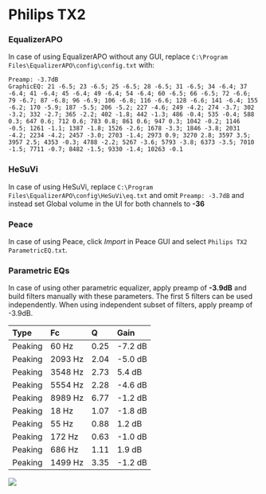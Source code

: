 # Philips TX2

### EqualizerAPO
In case of using EqualizerAPO without any GUI, replace `C:\Program Files\EqualizerAPO\config\config.txt`
with:
```
Preamp: -3.7dB
GraphicEQ: 21 -6.5; 23 -6.5; 25 -6.5; 28 -6.5; 31 -6.5; 34 -6.4; 37 -6.4; 41 -6.4; 45 -6.4; 49 -6.4; 54 -6.4; 60 -6.5; 66 -6.5; 72 -6.6; 79 -6.7; 87 -6.8; 96 -6.9; 106 -6.8; 116 -6.6; 128 -6.6; 141 -6.4; 155 -6.2; 170 -5.9; 187 -5.5; 206 -5.2; 227 -4.6; 249 -4.2; 274 -3.7; 302 -3.2; 332 -2.7; 365 -2.2; 402 -1.8; 442 -1.3; 486 -0.4; 535 -0.4; 588 0.3; 647 0.6; 712 0.6; 783 0.8; 861 0.6; 947 0.3; 1042 -0.2; 1146 -0.5; 1261 -1.1; 1387 -1.8; 1526 -2.6; 1678 -3.3; 1846 -3.8; 2031 -4.2; 2234 -4.2; 2457 -3.0; 2703 -1.4; 2973 0.9; 3270 2.8; 3597 3.5; 3957 2.5; 4353 -0.3; 4788 -2.2; 5267 -3.6; 5793 -3.8; 6373 -3.5; 7010 -1.5; 7711 -0.7; 8482 -1.5; 9330 -1.4; 10263 -0.1
```

### HeSuVi
In case of using HeSuVi, replace `C:\Program Files\EqualizerAPO\config\HeSuVi\eq.txt` and omit `Preamp:
-3.7dB` and instead set Global volume in the UI for both channels to **-36**

### Peace
In case of using Peace, click *Import* in Peace GUI and select `Philips TX2 ParametricEQ.txt`.

### Parametric EQs
In case of using other parametric equalizer, apply preamp of **-3.9dB** and build filters manually
with these parameters. The first 5 filters can be used independently.
When using independent subset of filters, apply preamp of -3.9dB.

| Type    | Fc      |    Q | Gain    |
|:--------|:--------|:-----|:--------|
| Peaking | 60 Hz   | 0.25 | -7.2 dB |
| Peaking | 2093 Hz | 2.04 | -5.0 dB |
| Peaking | 3548 Hz | 2.73 | 5.4 dB  |
| Peaking | 5554 Hz | 2.28 | -4.6 dB |
| Peaking | 8989 Hz | 6.77 | -1.2 dB |
| Peaking | 18 Hz   | 1.07 | -1.8 dB |
| Peaking | 55 Hz   | 0.88 | 1.2 dB  |
| Peaking | 172 Hz  | 0.63 | -1.0 dB |
| Peaking | 686 Hz  | 1.11 | 1.9 dB  |
| Peaking | 1499 Hz | 3.35 | -1.2 dB |

![](https://raw.githubusercontent.com/jaakkopasanen/AutoEq/master/results/innerfidelity/sbaf-serious/Philips%20TX2/Philips%20TX2.png)